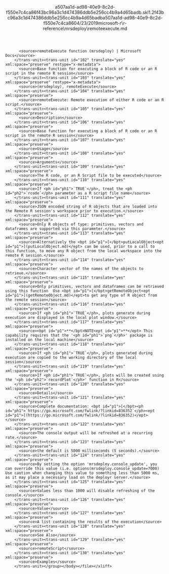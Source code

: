 <?xml version="1.0"?><xliff version="1.2" xmlns="urn:oasis:names:tc:xliff:document:1.2" xmlns:xsi="http://www.w3.org/2001/XMLSchema-instance" xsi:schemaLocation="urn:oasis:names:tc:xliff:document:1.2 xliff-core-1.2-transitional.xsd"><file datatype="xml" original="remoteexecute.md" source-language="en-US" target-language="en-US"><header><tool tool-id="mdxliff" tool-name="mdxliff" tool-version="1.0-1931010" tool-company="Microsoft" /><xliffext:skl_file_name xmlns:xliffext="urn:microsoft:content:schema:xliffextensions">a507aa1d-ad98-40e9-8c2d-f550e7c4ca86f43bc96a3c1d474386ddb5e256cc4b9a4d65badb.skl</xliffext:skl_file_name><xliffext:version xmlns:xliffext="urn:microsoft:content:schema:xliffextensions">1.2</xliffext:version><xliffext:ms.openlocfilehash xmlns:xliffext="urn:microsoft:content:schema:xliffextensions">f43bc96a3c1d474386ddb5e256cc4b9a4d65badb</xliffext:ms.openlocfilehash><xliffext:ms.sourcegitcommit xmlns:xliffext="urn:microsoft:content:schema:xliffextensions">a507aa1d-ad98-40e9-8c2d-f550e7c4ca86</xliffext:ms.sourcegitcommit><xliffext:ms.lasthandoff xmlns:xliffext="urn:microsoft:content:schema:xliffextensions">04/23/2019</xliffext:ms.lasthandoff><xliffext:ms.openlocfilepath xmlns:xliffext="urn:microsoft:content:schema:xliffextensions">microsoft-r\r-reference\mrsdeploy\remoteexecute.md</xliffext:ms.openlocfilepath></header><body><group id="content" extype="content"><trans-unit id="101" translate="yes" xml:space="preserve" restype="x-metadata">
          <source>remoteExecute function (mrsdeploy) | Microsoft Docs</source>
        </trans-unit><trans-unit id="102" translate="yes" xml:space="preserve" restype="x-metadata">
          <source>Base function for executing a block of R code or an R script in the remote R session</source>
        </trans-unit><trans-unit id="103" translate="yes" xml:space="preserve" restype="x-metadata">
          <source>(mrsdeploy), remoteExecute</source>
        </trans-unit><trans-unit id="104" translate="yes" xml:space="preserve">
          <source>remoteExecute: Remote execution of either R code or an R script.</source>
        </trans-unit><trans-unit id="105" translate="yes" xml:space="preserve">
          <source>Description</source>
        </trans-unit><trans-unit id="106" translate="yes" xml:space="preserve">
          <source>Base function for executing a block of R code or an R script in the remote R session</source>
        </trans-unit><trans-unit id="107" translate="yes" xml:space="preserve">
          <source>Usage</source>
        </trans-unit><trans-unit id="108" translate="yes" xml:space="preserve">
          <source>Arguments</source>
        </trans-unit><trans-unit id="109" translate="yes" xml:space="preserve">
          <source>The R code, or an R Script file to be executed</source>
        </trans-unit><trans-unit id="110" translate="yes" xml:space="preserve">
          <source>If <ph id="ph1">`TRUE`</ph>, treat the <ph id="ph2">`rcode`</ph> parameter as a R script file name</source>
        </trans-unit><trans-unit id="111" translate="yes" xml:space="preserve">
          <source>JSON encoded string of R objects that are loaded into the Remote R session's workspace prior to execution.</source>
        </trans-unit><trans-unit id="112" translate="yes" xml:space="preserve">
          <source>Only R objects of type: primitives, vectors and dataframes are supported via this parameter.</source>
        </trans-unit><trans-unit id="113" translate="yes" xml:space="preserve">
          <source>Alternatively the <bpt id="p1">[</bpt>putLocalObject<ept id="p1">](putLocalObject.md)</ept> can be used, prior to a call to this function, to move any R object from the local workspace into the  remote R session.</source>
        </trans-unit><trans-unit id="114" translate="yes" xml:space="preserve">
          <source>Character vector of the names of the objects to retrieve.</source>
        </trans-unit><trans-unit id="115" translate="yes" xml:space="preserve">
          <source>Only primitives, vectors and dataframes can be retrieved using this function  Use <bpt id="p1">[</bpt>getRemoteObject<ept id="p1">](getRemoteObject.md)</ept>to get any type of R object from the remote session</source>
        </trans-unit><trans-unit id="116" translate="yes" xml:space="preserve">
          <source>If <ph id="ph1">`TRUE`</ph>, plots generate during execution are displayed in the local plot window.</source>
        </trans-unit><trans-unit id="117" translate="yes" xml:space="preserve">
          <source><bpt id="p1">**</bpt>NOTE<ept id="p1">**</ept> This capability requires that the '<ph id="ph1">`png`</ph>' package is installed on the local machine</source>
        </trans-unit><trans-unit id="118" translate="yes" xml:space="preserve">
          <source>If <ph id="ph1">`TRUE`</ph>, plots generated during execution are copied to the working directory of the local session</source>
        </trans-unit><trans-unit id="119" translate="yes" xml:space="preserve">
          <source>If <ph id="ph1">`TRUE`</ph>, plots will be created using the '<ph id="ph2">`recordPlot`</ph>' function in R</source>
        </trans-unit><trans-unit id="120" translate="yes" xml:space="preserve">
          <source>Details</source>
        </trans-unit><trans-unit id="121" translate="yes" xml:space="preserve">
          <source>Complete documentation: <bpt id="p1">[</bpt><ph id="ph1">`https://go.microsoft.com/fwlink/?linkid=836352`</ph><ept id="p1">](https://go.microsoft.com/fwlink/?linkid=836352)</ept></source>
        </trans-unit><trans-unit id="122" translate="yes" xml:space="preserve">
          <source>The console output will be refreshed at a recurring rate.</source>
        </trans-unit><trans-unit id="123" translate="yes" xml:space="preserve">
          <source>the default is 5000 milliseconds (5 seconds).</source>
        </trans-unit><trans-unit id="124" translate="yes" xml:space="preserve">
          <source>By setting the option 'mrsdeploy.console_update', you can override this value (i.e. options(mrsdeploy.console_update=7000) Use caution when changing this value to something less than 5000 ms, as it may place a necessary load on the deployr server.</source>
        </trans-unit><trans-unit id="125" translate="yes" xml:space="preserve">
          <source>Values less than 1000 will disable refreshing of the console.</source>
        </trans-unit><trans-unit id="126" translate="yes" xml:space="preserve">
          <source>Value</source>
        </trans-unit><trans-unit id="127" translate="yes" xml:space="preserve">
          <source>A list containing the results of the execution</source>
        </trans-unit><trans-unit id="128" translate="yes" xml:space="preserve">
          <source>See Also</source>
        </trans-unit><trans-unit id="129" translate="yes" xml:space="preserve">
          <source>remoteScript</source>
        </trans-unit><trans-unit id="130" translate="yes" xml:space="preserve">
          <source>Examples</source>
        </trans-unit></group></body></file></xliff>